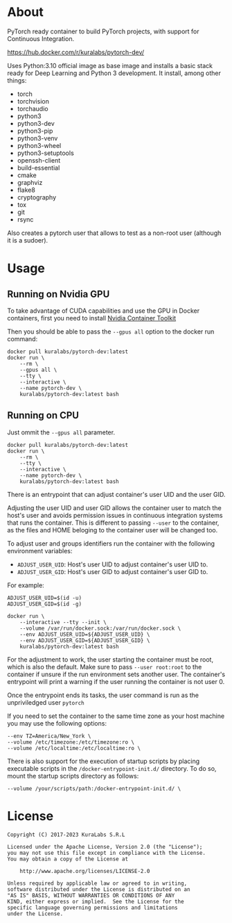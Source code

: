 About
=====

PyTorch ready container to build PyTorch projects, with support for
Continuous Integration.

https://hub.docker.com/r/kuralabs/pytorch-dev/

Uses Python:3.10 official image as base image and installs a basic stack ready for
Deep Learning and Python 3 development. It install, among other things:

- torch
- torchvision
- torchaudio
- python3
- python3-dev
- python3-pip
- python3-venv
- python3-wheel
- python3-setuptools
- openssh-client
- build-essential
- cmake
- graphviz
- flake8
- cryptography
- tox
- git
- rsync

Also creates a pytorch user that allows to test as a non-root user
(although it is a sudoer).

Usage
=====


## Running on Nvidia GPU

To take advantage of CUDA capabilities and use the GPU in Docker containers,
first you need to install [Nvidia Container Toolkit](https://github.com/NVIDIA/nvidia-docker/)

Then you should be able to pass the ``--gpus all`` option to the docker run
command:

    docker pull kuralabs/pytorch-dev:latest
    docker run \
        --rm \
        --gpus all \
        --tty \
        --interactive \
        --name pytorch-dev \
        kuralabs/pytorch-dev:latest bash

## Running on CPU

Just ommit the `--gpus all` parameter.

    docker pull kuralabs/pytorch-dev:latest
    docker run \
        --rm \
        --tty \
        --interactive \
        --name pytorch-dev \
        kuralabs/pytorch-dev:latest bash


There is an entrypoint that can adjust container's user UID and the user GID.

Adjusting the user UID and user GID allows the container user to match the
host's user and avoids permission issues in continuous integration systems that
runs the container. This is different to passing `--user` to the container,
as the files and HOME beloging to the container user will be changed too.

To adjust user and groups identifiers run the container with the following
environment variables:

- `ADJUST_USER_UID`: Host's user UID to adjust container's user UID to.
- `ADJUST_USER_GID`: Host's user GID to adjust container's user GID to.

For example:

    ADJUST_USER_UID=$(id -u)
    ADJUST_USER_GID=$(id -g)

    docker run \
        --interactive --tty --init \
        --volume /var/run/docker.sock:/var/run/docker.sock \
        --env ADJUST_USER_UID=${ADJUST_USER_UID} \
        --env ADJUST_USER_GID=${ADJUST_USER_GID} \
        kuralabs/pytorch-dev:latest bash

For the adjustment to work, the user starting the container must be root, which
is also the default. Make sure to pass `--user root:root` to the container if
unsure if the run environment sets another user. The container's entrypoint
will print a warning if the user running the container is not user 0.

Once the entrypoint ends its tasks, the user command is run as the
unpriviledged user `pytorch`

If you need to set the container to the same time zone as your host machine you
may use the following options:

    --env TZ=America/New_York \
    --volume /etc/timezone:/etc/timezone:ro \
    --volume /etc/localtime:/etc/localtime:ro \

There is also support for the execution of startup scripts by placing
executable scripts in the `/docker-entrypoint-init.d/` directory. To do so,
mount the startup scripts directory as follows:

    --volume /your/scripts/path:/docker-entrypoint-init.d/ \


License
=======

    Copyright (C) 2017-2023 KuraLabs S.R.L

    Licensed under the Apache License, Version 2.0 (the "License");
    you may not use this file except in compliance with the License.
    You may obtain a copy of the License at

        http://www.apache.org/licenses/LICENSE-2.0

    Unless required by applicable law or agreed to in writing,
    software distributed under the License is distributed on an
    "AS IS" BASIS, WITHOUT WARRANTIES OR CONDITIONS OF ANY
    KIND, either express or implied.  See the License for the
    specific language governing permissions and limitations
    under the License.